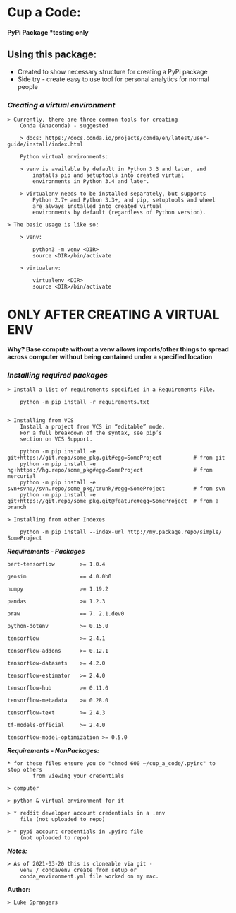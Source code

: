 # Cup a Code: 
#### PyPi Package *testing only

## Using this package:
* Created to show necessary structure for creating a PyPi package
* Side try - create easy to use tool for personal analytics for normal people

### _Creating a virtual environment_
    > Currently, there are three common tools for creating
        Conda (Anaconda) - suggested

        > docs: https://docs.conda.io/projects/conda/en/latest/user-guide/install/index.html

        Python virtual environments:

        > venv is available by default in Python 3.3 and later, and 
            installs pip and setuptools into created virtual 
            environments in Python 3.4 and later.
    
        > virtualenv needs to be installed separately, but supports 
            Python 2.7+ and Python 3.3+, and pip, setuptools and wheel 
            are always installed into created virtual 
            environments by default (regardless of Python version).
    
    > The basic usage is like so:
    
        > venv:
    
            python3 -m venv <DIR>
            source <DIR>/bin/activate
    
        > virtualenv:
    
            virtualenv <DIR>
            source <DIR>/bin/activate

# ONLY AFTER CREATING A VIRTUAL ENV

**Why? Base compute without a venv allows imports/other things to spread across computer without being contained under a specified location**

### _Installing required packages_
    > Install a list of requirements specified in a Requirements File.

        python -m pip install -r requirements.txt

    
    > Installing from VCS
        Install a project from VCS in “editable” mode.
        For a full breakdown of the syntax, see pip’s 
        section on VCS Support.

        python -m pip install -e git+https://git.repo/some_pkg.git#egg=SomeProject          # from git
        python -m pip install -e hg+https://hg.repo/some_pkg#egg=SomeProject                # from mercurial
        python -m pip install -e svn+svn://svn.repo/some_pkg/trunk/#egg=SomeProject         # from svn
        python -m pip install -e git+https://git.repo/some_pkg.git@feature#egg=SomeProject  # from a branch

    > Installing from other Indexes

        python -m pip install --index-url http://my.package.repo/simple/ SomeProject

**_Requirements - Packages_**

    bert-tensorflow        >= 1.0.4
    
    gensim                 == 4.0.0b0
    
    numpy                  >= 1.19.2
    
    pandas                 >= 1.2.3
    
    praw                   == 7. 2.1.dev0
    
    python-dotenv          >= 0.15.0
    
    tensorflow             >= 2.4.1
    
    tensorflow-addons      >= 0.12.1
    
    tensorflow-datasets    >= 4.2.0
    
    tensorflow-estimator   >= 2.4.0
    
    tensorflow-hub         >= 0.11.0
    
    tensorflow-metadata    >= 0.28.0
    
    tensorflow-text        >= 2.4.3
    
    tf-models-official     >= 2.4.0
    
    tensorflow-model-optimization >= 0.5.0

**_Requirements - NonPackages:_**

    * for these files ensure you do "chmod 600 ~/cup_a_code/.pyirc" to stop others
            from viewing your credentials

    > computer
    
    > python & virtual environment for it
        
    > * reddit developer account credentials in a .env 
        file (not uploaded to repo)
        
    > * pypi account credentials in .pyirc file 
        (not uploaded to repo)

**_Notes:_**

    > As of 2021-03-20 this is cloneable via git - 
        venv / condavenv create from setup or 
        conda_environment.yml file worked on my mac. 

**Author:**

    > Luke Sprangers
